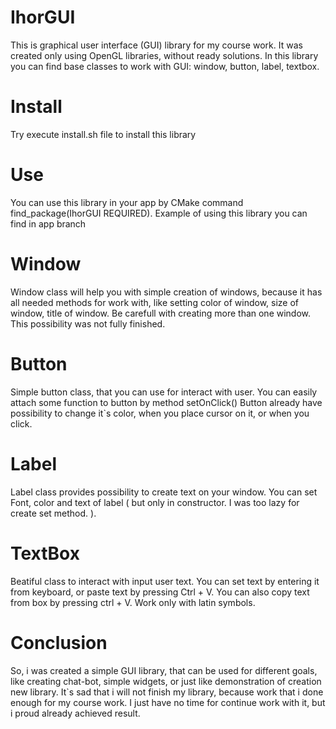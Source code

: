# IhorGUI
This is graphical user interface (GUI) library for my course work. It was created only using OpenGL libraries, without ready solutions.
In this library you can find base classes to work with GUI: window, button, label, textbox. 

# Install
Try execute install.sh file to install this library

# Use
You can use this library in your app by CMake command find_package(IhorGUI REQUIRED). Example of using this library you can find in app branch

# Window
Window class will help you with simple creation of windows, because
it has all needed methods for work with, like setting color of window, size of window, title of window. 
Be carefull with creating more than one window. This possibility was not fully finished.

# Button
Simple button class, that you can use for interact with user. You can easily attach some function to button by method setOnClick()
Button already have possibility to change it`s color, when you place cursor on it, or when you click.

# Label
Label class provides possibility to create text on your window. You can set Font, color and text of label ( but only in constructor. I was too lazy for create set method. ).

# TextBox
Beatiful class to interact with input user text. You can set text by entering it from keyboard, or paste text by pressing Ctrl + V. You can also copy text from box
by pressing ctrl + V. Work only with latin symbols.

# Conclusion
So, i was created a simple GUI library, that can be used for different goals, like creating chat-bot, simple widgets, or just like demonstration of creation new library.
It`s sad that i will not finish my library, because work that i done enough for my course work. I just have no time for continue work with it, but i proud already achieved result.
